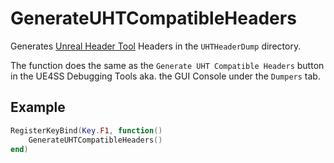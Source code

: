 # GenerateUHTCompatibleHeaders
Generates [Unreal Header Tool](https://dev.epicgames.com/documentation/de-de/unreal-engine/unreal-header-tool-for-unreal-engine) Headers in the `UHTHeaderDump` directory.

The function does the same as the `Generate UHT Compatible Headers` button in the UE4SS Debugging Tools aka. the GUI Console under the `Dumpers` tab.

## Example
```lua
RegisterKeyBind(Key.F1, function()
    GenerateUHTCompatibleHeaders()
end)
```